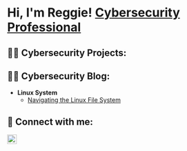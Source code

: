 <h1>Hi, I'm Reggie! <a href="https://www.linkedin.com/in/reggie-hamlet/">Cybersecurity Professional</a>

<h2>👨‍💻 Cybersecurity Projects:</h2>

<h2>✍🏾 Cybersecurity Blog:</h2>

- <b>Linux System</b>
  - [Navigating the Linux File System](https://github.com/CyberSecBlog/Navigating-the-Linux-File-System-Tools-and-Techniques-for-IT-and-Security-Professionals)

<h2> 🤳 Connect with me:</h2>

[<img align="left" alt="ReggieHamlet | LinkedIn" width="22px" src="https://cdn.jsdelivr.net/npm/simple-icons@v3/icons/linkedin.svg" />][linkedin]

[linkedin]: [https://www.linkedin.com/in/reggie-hamlet/

<!--
**CyberSecBlog/CyberSecBlog** is a ✨ _special_ ✨ repository because its `README.md` (this file) appears on your GitHub profile.

Here are some ideas to get you started:

- 🔭 I’m currently working on ...
- 🌱 I’m currently learning ...
- 👯 I’m looking to collaborate on ...
- 🤔 I’m looking for help with ...
- 💬 Ask me about ...
- 📫 How to reach me: ...
- 😄 Pronouns: ...
- ⚡ Fun fact: ...
-->

